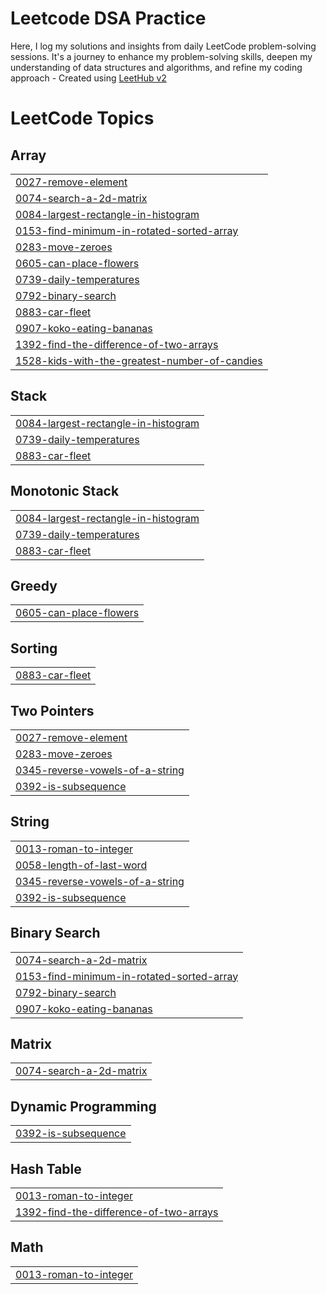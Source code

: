 # Leetcode DSA Practice
Here, I log my solutions and insights from daily LeetCode problem-solving sessions. It's a journey to enhance my problem-solving skills, deepen my understanding of data structures and algorithms, and refine my coding approach - Created using [LeetHub v2](https://github.com/arunbhardwaj/LeetHub-2.0)

<!---LeetCode Topics Start-->
# LeetCode Topics
## Array
|  |
| ------- |
| [0027-remove-element](https://github.com/Lakkshhh/leetcode-prac/tree/master/0027-remove-element) |
| [0074-search-a-2d-matrix](https://github.com/Lakkshhh/leetcode-prac/tree/master/0074-search-a-2d-matrix) |
| [0084-largest-rectangle-in-histogram](https://github.com/Lakkshhh/leetcode-prac/tree/master/0084-largest-rectangle-in-histogram) |
| [0153-find-minimum-in-rotated-sorted-array](https://github.com/Lakkshhh/leetcode-prac/tree/master/0153-find-minimum-in-rotated-sorted-array) |
| [0283-move-zeroes](https://github.com/Lakkshhh/leetcode-prac/tree/master/0283-move-zeroes) |
| [0605-can-place-flowers](https://github.com/Lakkshhh/leetcode-prac/tree/master/0605-can-place-flowers) |
| [0739-daily-temperatures](https://github.com/Lakkshhh/leetcode-prac/tree/master/0739-daily-temperatures) |
| [0792-binary-search](https://github.com/Lakkshhh/leetcode-prac/tree/master/0792-binary-search) |
| [0883-car-fleet](https://github.com/Lakkshhh/leetcode-prac/tree/master/0883-car-fleet) |
| [0907-koko-eating-bananas](https://github.com/Lakkshhh/leetcode-prac/tree/master/0907-koko-eating-bananas) |
| [1392-find-the-difference-of-two-arrays](https://github.com/Lakkshhh/leetcode-prac/tree/master/1392-find-the-difference-of-two-arrays) |
| [1528-kids-with-the-greatest-number-of-candies](https://github.com/Lakkshhh/leetcode-prac/tree/master/1528-kids-with-the-greatest-number-of-candies) |
## Stack
|  |
| ------- |
| [0084-largest-rectangle-in-histogram](https://github.com/Lakkshhh/leetcode-prac/tree/master/0084-largest-rectangle-in-histogram) |
| [0739-daily-temperatures](https://github.com/Lakkshhh/leetcode-prac/tree/master/0739-daily-temperatures) |
| [0883-car-fleet](https://github.com/Lakkshhh/leetcode-prac/tree/master/0883-car-fleet) |
## Monotonic Stack
|  |
| ------- |
| [0084-largest-rectangle-in-histogram](https://github.com/Lakkshhh/leetcode-prac/tree/master/0084-largest-rectangle-in-histogram) |
| [0739-daily-temperatures](https://github.com/Lakkshhh/leetcode-prac/tree/master/0739-daily-temperatures) |
| [0883-car-fleet](https://github.com/Lakkshhh/leetcode-prac/tree/master/0883-car-fleet) |
## Greedy
|  |
| ------- |
| [0605-can-place-flowers](https://github.com/Lakkshhh/leetcode-prac/tree/master/0605-can-place-flowers) |
## Sorting
|  |
| ------- |
| [0883-car-fleet](https://github.com/Lakkshhh/leetcode-prac/tree/master/0883-car-fleet) |
## Two Pointers
|  |
| ------- |
| [0027-remove-element](https://github.com/Lakkshhh/leetcode-prac/tree/master/0027-remove-element) |
| [0283-move-zeroes](https://github.com/Lakkshhh/leetcode-prac/tree/master/0283-move-zeroes) |
| [0345-reverse-vowels-of-a-string](https://github.com/Lakkshhh/leetcode-prac/tree/master/0345-reverse-vowels-of-a-string) |
| [0392-is-subsequence](https://github.com/Lakkshhh/leetcode-prac/tree/master/0392-is-subsequence) |
## String
|  |
| ------- |
| [0013-roman-to-integer](https://github.com/Lakkshhh/leetcode-prac/tree/master/0013-roman-to-integer) |
| [0058-length-of-last-word](https://github.com/Lakkshhh/leetcode-prac/tree/master/0058-length-of-last-word) |
| [0345-reverse-vowels-of-a-string](https://github.com/Lakkshhh/leetcode-prac/tree/master/0345-reverse-vowels-of-a-string) |
| [0392-is-subsequence](https://github.com/Lakkshhh/leetcode-prac/tree/master/0392-is-subsequence) |
## Binary Search
|  |
| ------- |
| [0074-search-a-2d-matrix](https://github.com/Lakkshhh/leetcode-prac/tree/master/0074-search-a-2d-matrix) |
| [0153-find-minimum-in-rotated-sorted-array](https://github.com/Lakkshhh/leetcode-prac/tree/master/0153-find-minimum-in-rotated-sorted-array) |
| [0792-binary-search](https://github.com/Lakkshhh/leetcode-prac/tree/master/0792-binary-search) |
| [0907-koko-eating-bananas](https://github.com/Lakkshhh/leetcode-prac/tree/master/0907-koko-eating-bananas) |
## Matrix
|  |
| ------- |
| [0074-search-a-2d-matrix](https://github.com/Lakkshhh/leetcode-prac/tree/master/0074-search-a-2d-matrix) |
## Dynamic Programming
|  |
| ------- |
| [0392-is-subsequence](https://github.com/Lakkshhh/leetcode-prac/tree/master/0392-is-subsequence) |
## Hash Table
|  |
| ------- |
| [0013-roman-to-integer](https://github.com/Lakkshhh/leetcode-prac/tree/master/0013-roman-to-integer) |
| [1392-find-the-difference-of-two-arrays](https://github.com/Lakkshhh/leetcode-prac/tree/master/1392-find-the-difference-of-two-arrays) |
## Math
|  |
| ------- |
| [0013-roman-to-integer](https://github.com/Lakkshhh/leetcode-prac/tree/master/0013-roman-to-integer) |
<!---LeetCode Topics End-->
